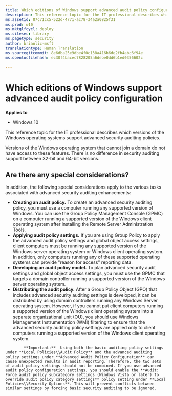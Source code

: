 ```yaml
---
title: Which editions of Windows support advanced audit policy configuration (Windows 10)
description: This reference topic for the IT professional describes which versions of the Windows operating systems support advanced security auditing policies.
ms.assetid: 87c71cc5-522d-4771-ac78-34a2a0825f31
ms.prod: w10
ms.mktglfcycl: deploy
ms.sitesec: library
ms.pagetype: security
author: brianlic-msft
translationtype: Human Translation
ms.sourcegitcommit: 8e6dba25e9dbe4f0c138a416b6de2fb4abc6f94e
ms.openlocfilehash: ec30f4bacec7828205a6debe0dd6b1ed0356602c

---
```


# Which editions of Windows support advanced audit policy configuration

**Applies to**
-   Windows 10

This reference topic for the IT professional describes which versions of the Windows operating systems support advanced security auditing policies.

Versions of the Windows operating system that cannot join a domain do not have access to these features. There is no difference in security auditing support between 32-bit and 64-bit versions.

## Are there any special considerations?

In addition, the following special considerations apply to the various tasks associated with advanced security auditing enhancements:

-   **Creating an audit policy.** To create an advanced security auditing policy, you must use a computer running any supported version of Windows. You can use the Group Policy Management Console (GPMC) on a computer running a supported version of the Windows client operating system after installing the Remote Server Administration Tools.
-   **Applying audit policy settings.** If you are using Group Policy to apply the advanced audit policy settings and global object access settings, client computers must be running any supported version of the Windows server operating system or Windows client operating system. In addition, only computers running any of these supported operating systems can provide "reason for access" reporting data.
-   **Developing an audit policy model.** To plan advanced security audit settings and global object access settings, you must use the GPMC that targets a domain controller running a supported version of the Windows server operating system.
-   **Distributing the audit policy.** After a Group Policy Object (GPO) that includes advanced security auditing settings is developed, it can be distributed by using domain controllers running any Windows Server operating system. However, if you cannot put client computers running a supported version of the Windows client operating system into a separate organizational unit (OU), you should use Windows Management Instrumentation (WMI) filtering to ensure that the advanced security auditing policy settings are applied only to client computers running a supported version of the Windows client operating system.

>
            **Important:**  Using both the basic auditing policy settings under **Local Policies\\Audit Policy** and the advanced auditing policy settings under **Advanced Audit Policy Configuration** can cause unexpected results in audit reporting. Therefore, the two sets of audit policy settings should not be combined. If you use advanced audit policy configuration settings, you should enable the **Audit: Force audit policy subcategory settings (Windows Vista or later) to override audit policy category settings** policy setting under **Local Policies\\Security Options**. This will prevent conflicts between similar settings by forcing basic security auditing to be ignored.  



<!--HONumber=Jun16_HO4-->


